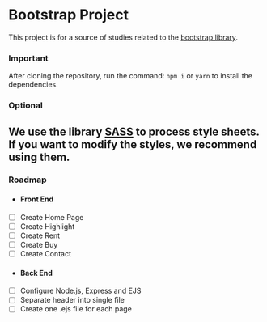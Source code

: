 # Bootstrap Project

This project is for a source of studies related to the [bootstrap library](https://getbootstrap.com.br/).

### Important

After cloning the repository, run the command: `npm i` or `yarn` to install the dependencies.

### Optional

We use the library [SASS](https://sass-lang.com/install) to process style sheets. If you want to modify the styles, 
we recommend using them.
---

### Roadmap
- #### Front End
- [ ] Create Home Page
- [ ] Create Highlight
- [ ] Create Rent
- [ ] Create Buy
- [ ] Create Contact

- #### Back End
- [ ] Configure Node.js, Express and EJS
- [ ] Separate header into single file
- [ ] Create one .ejs file for each page